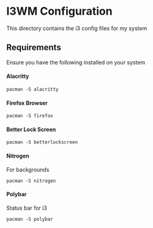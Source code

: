 # I3WM Configuration

This directory contains the i3 config files for my system

## Requirements

Ensure you have the following installed on your system

#### Alacritty

```
pacman -S alacritty
```

#### Firefox Browser

```
pacman -S firefox
```

#### Better Lock Screen

```
pacman -S betterlockscreen
```

#### Nitrogen
For backgrounds
```
pacman -S nitrogen
```

#### Polybar
Status bar for i3
```
pacman -S polybar
```
